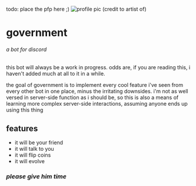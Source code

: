 todo: place the pfp here ;)
![profile pic](../botimage.png)
(credit to artist of)

# government
###### a bot for discord

this bot will always be a work in progress. odds are, if you are reading this, i haven't added much at all to it in a while.

the goal of government is to implement every cool feature i've seen from every other bot in one place, minus the irritating downsides. i'm not as well versed in server-side function as i should be, so this is also a means of learning more complex server-side interactions, assuming anyone ends up using this thing

## features
- it will be your friend
- it will talk to you
- it will flip coins
- it will evolve

### *please give him time*
